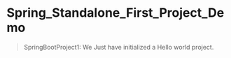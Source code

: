 # Spring_Standalone_First_Project_Demo
> SpringBootProject1: We Just have initialized a Hello world project.
